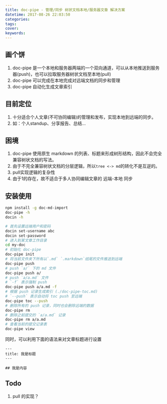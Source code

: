 ```yaml
---
title: doc-pipe - 管理/同步 树状文档本地/服务器文章 解决方案
datetime: 2017-08-26 22:03:50
categories:
tags:
cover:
keywords:
---
```


## 画个饼

1. doc-pipe 是一个本地和服务器两端的一个双向通道，可以从本地推送到服务器(push)，也可以拉取服务器树状文档至本地(pull)
2. doc-pipe 可以完成在本地完成对远端文档的同步和管理
3. doc-pipe 自动化生成文章索引

## 目前定位

1. 十分适合个人文章(不可协同编辑)的管理和发布，实现本地到远端的同步。
2. 如：个人standup、分享报告、总结...

## 困境

1. doc-pipe 使用原生 markdown 的列表、标题来形成树形结构，因此不会完全兼容树状文档的写法。
2. 由于不完全兼容树状文档的分层逻辑，所以`tree <-> md`的转化不是互逆的。
3. pull实现逻辑的复杂性
4. 由于1的存在，故不适合于多人协同编辑文章的 远端-本地 同步

## 安装使用

```bash
npm install -g doc-md-import
doc-pipe -h
docin -h

# 首先设置远端用户和密码
docin set-username abc
docin set-password
# 进入到某文章工作目录
cd my-doc
# 初始化 doc-pipe
doc-pipe init
# 将当前文件夹下所有以`.md` `.markdown`结尾的文件推送到远端
doc-pipe push
# push `a/` 下的 md 文件
doc-pipe push a/
# push `a/a.md` 文件
# `-f` 表示强制 push
doc-pipe push a/a.md -f
# 根据 push 记录生成索引 (./doc-pipe-toc.md) 
# `--push` 表示自动将 toc push 至远端
doc-pipe toc --push
# 删除所有的 push 记录，同时也会删除远端的数据
doc-pipe rm
# 删除之前提交的 `a/a.md` 记录
doc-pipe rm a/a.md
# 查看当前的提交记录表
doc-pipe view
```

同时，可以利用下面的语法来对文章标题进行设置
```
---
title: 我是标题
---

## 我是内容
```

## Todo

1. pull 的实现？


